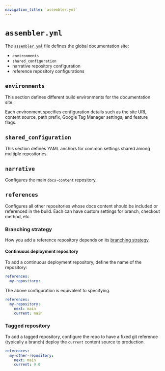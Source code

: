 ```yaml
---
navigation_title: `assembler.yml`
---
```


# `assembler.yml`

The [`assembler.yml`](https://github.com/elastic/docs-builder/blob/main/config/assembler.yml) file defines the global documentation site:

* `environments`
* `shared_configuration`
* narrative repository configuration
* reference repository configurations

## `environments`

This section defines different build environments for the documentation site.

Each environment specifies configuration details such as the site URI, content source, path prefix, Google Tag Manager settings, and feature flags.

## `shared_configuration`

This section defines YAML anchors for common settings shared among multiple repositories.

## `narrative`

Configures the main `docs-content` repository.

## `references`

Configures all other repositories whose docs content should be included or referenced in the build. Each can have custom settings for branch, checkout method, etc.

### Branching strategy

How you add a reference repository depends on its [branching strategy](../content-sources.md#branching-strategies).

#### Continuous deployment repository

To add a continuous deployment repository, define the name of the repository:

```yaml
references:
  my-repository:
```

The above configuration is equivalent to specifying. 

```yaml
references:
  my-repository:
    next: main
    current: main
```

### Tagged repository

To add a tagged repository, configure the repo to have a fixed git reference (typically a branch) deploy the `current` content source to production.

```yaml
references:
  my-other-repository:
    next: main
    current: 9.0
```